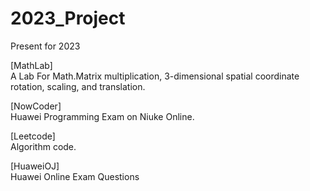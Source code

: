 # 2023_Project
 Present for 2023

[MathLab]  
    A Lab For Math.Matrix multiplication, 3-dimensional spatial coordinate rotation, scaling, and translation.  

[NowCoder]  
    Huawei Programming Exam on Niuke Online.

[Leetcode]  
    Algorithm code.  

[HuaweiOJ]  
    Huawei Online Exam Questions  


    
    
    

